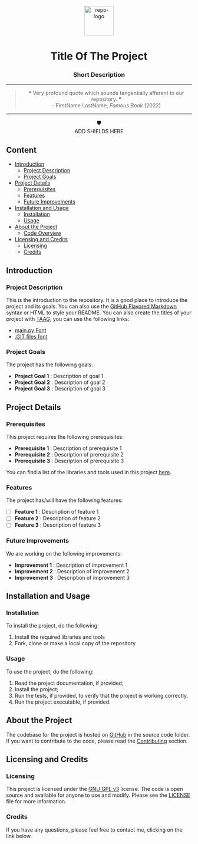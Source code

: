 <div id="repo-header" align="center">
 <img id="repo-logo" alt="repo-logo" src="" height="80"></img>
  <h1  id="repo-title"><b> Title Of The Project</b></h1>
  <h3  id="repo-description" > Short Description </h3>
  <hr>
</div>
<div id="repo-projectquote" align="center">
 <blockquote id="repo-quote">
    ❝&nbsp;Very profound quote which sounds tangentially afferent to our repository.&nbsp;❞
    <br>
    - FirstName LastName, <i>Famous Book</i> (<datetime>2022</datetime>)
  </blockquote>
  <hr>
</div>

<div id="repo-shields"align="center">🛡️<br>
    ADD SHIELDS HERE
</div>

## Content

- [Introduction](#introduction)
    - [Project Description](#project-description)
    - [Project Goals](#project-goals)
- [Project Details](#project-details)
    - [Prerequisites](#prerequisites)
    - [Features](#features)
    - [Future Improvements](#future-improvements)
- [Installation and Usage](#installation-and-usage)
    - [Installation](#installation)
    - [Usage](#usage)
- [About the Project](#about-the-project)
    - [Code Overview](#code-overview)
- [Licensing and Credits](#licensing-and-credits)
    - [Licensing](#licensing)
    - [Credits](#credits)

## Introduction
### Project Description
This is the introduction to the repository. It is a good place to introduce the project and its goals.
You can also use the [GitHub Flavored Markdown](https://github.github.com/gfm/) syntax or HTML to style your README. You can also create the titles of your project with [TAAG](https://patorjk.com/software/taag/), you can use the following links:
- [main.py Font](https://patorjk.com/software/taag/#p=display&f=JS%20Stick%20Letters&t=PROJECT%20TITLE)
- [.GIT files font](https://patorjk.com/software/taag/#p=display&f=Big%20Money-ne&t=.GIT%20TITLE)

### Project Goals
The project has the following goals:

- **Project Goal 1** : Description of goal 1
- **Project Goal 2** : Description of goal 2
- **Project Goal 3** : Description of goal 3

## Project Details
### Prerequisites
This project requires the following prerequisites:

- **Prerequisite 1** : Description of prerequisite 1
- **Prerequisite 2** : Description of prerequisite 2
- **Prerequisite 3** : Description of prerequisite 3

You can find a list of the libraries and tools used in this project [here](requirements.txt).

### Features
The project has/will have the following features:

- [ ] **Feature 1** : Description of feature 1
- [ ] **Feature 2** : Description of feature 2
- [ ] **Feature 3** : Description of feature 3

### Future Improvements
We are working on the following improvements:

- **Improvement 1** : Description of improvement 1
- **Improvement 2** : Description of improvement 2
- **Improvement 3** : Description of improvement 3

## Installation and Usage
### Installation
To install the project, do the following:
1. Install the required libraries and tools
2. Fork, clone or make a local copy of the repository

### Usage
To use the project, do the following:
1. Read the project documentation, if provided;
2. Install the project;
3. Run the tests, if provided, to verify that the project is working correctly.
4. Run the project executable, if provided.

## About the Project
The codebase for the project is hosted on [GitHub](github.com) in the source code folder.
If you want to contribute to the code, please read the [Contributing](doc/CONTRIBUTING.md) section.

## Licensing and Credits
### Licensing
This project is licensed under the [GNU GPL v3](https://www.gnu.org/licenses/gpl-3.0.html) license. The code is open source and available for anyone to use and modify. Please see the [LICENSE](LICENSE.md) file for more information. 

### Credits
If you have any questions, please feel free to contact me, clicking on the link below.